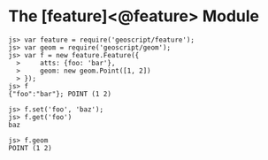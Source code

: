The [feature]<@feature> Module
==============================

    js> var feature = require('geoscript/feature');
    js> var geom = require('geoscript/geom');
    js> var f = new feature.Feature({
      >     atts: {foo: 'bar'},
      >     geom: new geom.Point([1, 2])
      > });
    js> f
    {"foo":"bar"}; POINT (1 2)
    
    js> f.set('foo', 'baz');
    js> f.get('foo')
    baz
    
    js> f.geom
    POINT (1 2)
    

